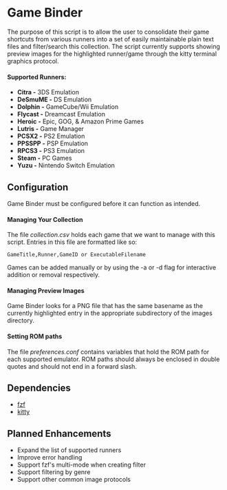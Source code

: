 # Game Binder
The purpose of this script is to allow the user to consolidate their game shortcuts from various runners into a set of easily maintainable plain text files and filter/search this collection. The script currently supports showing preview images for the highlighted runner/game through the kitty terminal graphics protocol.  

#### **Supported Runners:**
  * **Citra -** 3DS Emulation
  * **DeSmuME -** DS Emulation
  * **Dolphin -** GameCube/Wii Emulation
  * **Flycast -** Dreamcast Emulation
  * **Heroic -** Epic, GOG, & Amazon Prime Games
  * **Lutris -** Game Manager
  * **PCSX2 -** PS2 Emulation
  * **PPSSPP -** PSP Emulation
  * **RPCS3 -** PS3 Emulation
  * **Steam -** PC Games
  * **Yuzu -** Nintendo Switch Emulation 

## **Configuration**
Game Binder must be configured before it can function as intended.

#### **Managing Your Collection**
The file *collection.csv* holds each game that we want to manage with this script. Entries in this file are formatted like so:

    GameTitle,Runner,GameID or ExecutableFilename

Games can be added manually or by using the -a or -d flag for interactive addition or removal respectively.

#### **Managing Preview Images**
Game Binder looks for a PNG file that has the same basename as the currently highlighted entry in the appropriate subdirectory of the images directory.

#### **Setting ROM paths**
The file *preferences.conf* contains variables that hold the ROM path for each supported emulator. ROM paths should always be enclosed in double quotes and should not end in a forward slash.

## **Dependencies**
* [fzf](https://github.com/junegunn/fzf)
* [kitty](https://github.com/kovidgoyal/kitty)

## Planned Enhancements
* Expand the list of supported runners
* Improve error handling
* Support fzf's multi-mode when creating filter
* Support filtering by genre
* Support other common image protocols
